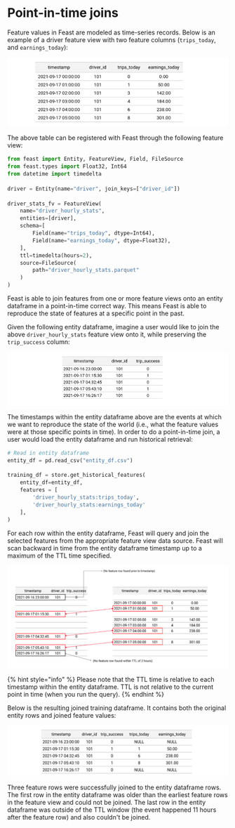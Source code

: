 # Point-in-time joins

Feature values in Feast are modeled as time-series records. Below is an example of a driver feature view with two feature columns \(`trips_today`, and `earnings_today`\):

![](../../.gitbook/assets/image%20%2836%29.png)

The above table can be registered with Feast through the following feature view:

```python
from feast import Entity, FeatureView, Field, FileSource
from feast.types import Float32, Int64
from datetime import timedelta

driver = Entity(name="driver", join_keys=["driver_id"])

driver_stats_fv = FeatureView(
    name="driver_hourly_stats",
    entities=[driver],
    schema=[
        Field(name="trips_today", dtype=Int64),
        Field(name="earnings_today", dtype=Float32),
    ],
    ttl=timedelta(hours=2),
    source=FileSource(
        path="driver_hourly_stats.parquet"
    )
)
```

Feast is able to join features from one or more feature views onto an entity dataframe in a point-in-time correct way. This means Feast is able to reproduce the state of features at a specific point in the past.

Given the following entity dataframe, imagine a user would like to join the above `driver_hourly_stats` feature view onto it, while preserving the `trip_success` column:

![Entity dataframe containing timestamps, driver ids, and the target variable](../../.gitbook/assets/image%20%2823%29.png)

The timestamps within the entity dataframe above are the events at which we want to reproduce the state of the world \(i.e., what the feature values were at those specific points in time\). In order to do a point-in-time join, a user would load the entity dataframe and run historical retrieval:

```python
# Read in entity dataframe
entity_df = pd.read_csv("entity_df.csv")

training_df = store.get_historical_features(
    entity_df=entity_df,
    features = [
        'driver_hourly_stats:trips_today',
        'driver_hourly_stats:earnings_today'
    ],
)
```

For each row within the entity dataframe, Feast will query and join the selected features from the appropriate feature view data source. Feast will scan backward in time from the entity dataframe timestamp up to a maximum of the TTL time specified.

![](../../.gitbook/assets/image%20%2831%29.png)

{% hint style="info" %}
Please note that the TTL time is relative to each timestamp within the entity dataframe. TTL is not relative to the current point in time \(when you run the query\).
{% endhint %}

Below is the resulting joined training dataframe. It contains both the original entity rows and joined feature values:

![](../../.gitbook/assets/image%20%2829%29.png)

Three feature rows were successfully joined to the entity dataframe rows. The first row in the entity dataframe was older than the earliest feature rows in the feature view and could not be joined. The last row in the entity dataframe was outside of the TTL window \(the event happened 11 hours after the feature row\) and also couldn't be joined.

